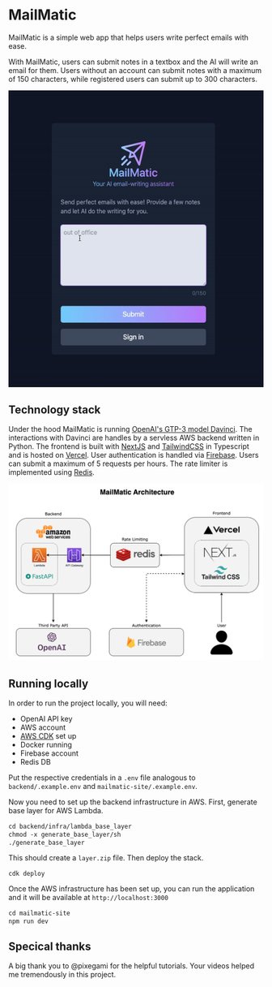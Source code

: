 # MailMatic

MailMatic is a simple web app that helps users write perfect emails with ease.

With MailMatic, users can submit notes in a textbox and the AI will write an email for them. Users without an account can submit notes with a maximum of 150 characters, while registered users can submit up to 300 characters.

![mailmatic-demo](./img/demo.gif)

## Technology stack

Under the hood MailMatic is running [OpenAI's GTP-3 model Davinci](https://beta.openai.com/docs/models/gpt-3). The interactions with Davinci are handles by a servless AWS backend written in Python. The frontend is built with [NextJS](https://nextjs.org/) and [TailwindCSS](https://tailwindcss.com/) in Typescript and is hosted on [Vercel](https://vercel.com/dashboard). User authentication is handled via [Firebase](https://firebase.google.com/). Users can submit a maximum of 5 requests per hours. The rate limiter is implemented using [Redis](https://redis.com/).

![mailmatic-architecture](./img/mailmatic-architecture.png)

## Running locally

In order to run the project locally, you will need:

- OpenAI API key
- AWS account
- [AWS CDK](https://aws.amazon.com/cdk/) set up
- Docker running
- Firebase account
- Redis DB

Put the respective credentials in a `.env` file analogous to `backend/.example.env` and `mailmatic-site/.example.env`.

Now you need to set up the backend infrastructure in AWS. First, generate base layer for AWS Lambda.

```
cd backend/infra/lambda_base_layer
chmod -x generate_base_layer/sh
./generate_base_layer
```

This should create a `layer.zip` file. Then deploy the stack.

```
cdk deploy
```

Once the AWS infrastructure has been set up, you can run the application and it will be available at `http://localhost:3000`

```
cd mailmatic-site
npm run dev
```

## Specical thanks

A big thank you to @pixegami for the helpful tutorials. Your videos helped me tremendously in this project.
